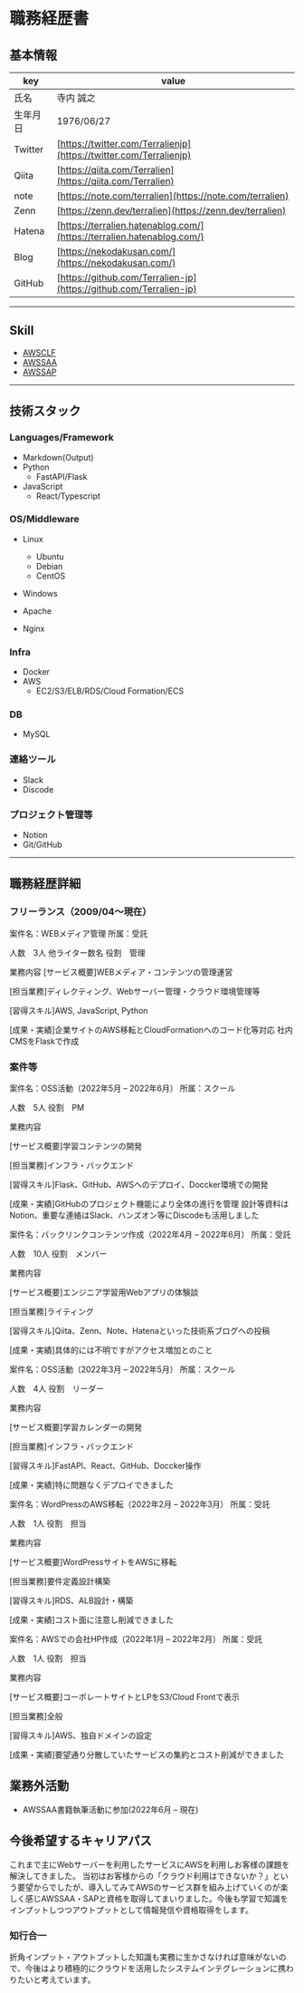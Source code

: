 # 職務経歴書

## 基本情報

|key|value|
|---|---|
|氏名|寺内 誠之|
|生年月日|1976/06/27|
|Twitter|[https://twitter.com/Terralienjp](https://twitter.com/Terralienjp)|
|Qiita|[https://qiita.com/Terralien](https://qiita.com/Terralien)|
|note|[https://note.com/terralien](https://note.com/terralien)|
|Zenn|[https://zenn.dev/terralien](https://zenn.dev/terralien)|
|Hatena|[https://terralien.hatenablog.com/](https://terralien.hatenablog.com/)|
|Blog|[https://nekodakusan.com/](https://nekodakusan.com/)|
|GitHub|[https://github.com/Terralien-jp](https://github.com/Terralien-jp)|

---

## Skill
- [AWSCLF](https://www.credly.com/badges/85076684-22f6-40cd-b6c1-412cc61d5457/public_url)
- [AWSSAA](https://www.credly.com/badges/5b5e76fb-b35a-479f-b2d8-ec60cb3d8db7/public_url)
- [AWSSAP](https://www.credly.com/badges/5d01d8fe-6263-4598-acde-bae9ab5c5d0d/public_url)

---

## 技術スタック
### Languages/Framework
- Markdown(Output)
- Python
    - FastAPI/Flask
- JavaScript
    - React/Typescript

### OS/Middleware
- Linux
    - Ubuntu
    - Debian
    - CentOS
- Windows

- Apache
- Nginx

### Infra
- Docker
- AWS
    - EC2/S3/ELB/RDS/Cloud Formation/ECS

### DB
- MySQL

### 連絡ツール
- Slack
- Discode

### プロジェクト管理等
- Notion
- Git/GitHub

---

## 職務経歴詳細

### フリーランス（2009/04〜現在）
案件名：WEBメディア管理
所属：受託

人数　3人
他ライター数名
役割　管理

業務内容
[サービス概要]WEBメディア・コンテンツの管理運営

[担当業務]ディレクティング、Webサーバー管理・クラウド環境管理等

[習得スキル]AWS, JavaScript, Python

[成果・実績]企業サイトのAWS移転とCloudFormationへのコード化等対応
社内CMSをFlaskで作成

### 案件等
案件名：OSS活動（2022年5月 – 2022年6月）
所属：スクール

人数　5人
役割　PM

業務内容

[サービス概要]学習コンテンツの開発

[担当業務]インフラ・バックエンド

[習得スキル]Flask、GitHub、AWSへのデプロイ、Doccker環境での開発

[成果・実績]GitHubのプロジェクト機能により全体の進行を管理
設計等資料はNotion、重要な連絡はSlack、ハンズオン等にDiscodeも活用しました

案件名：バックリンクコンテンツ作成（2022年4月 – 2022年6月）
所属：受託

人数　10人
役割　メンバー

業務内容

[サービス概要]エンジニア学習用Webアプリの体験談

[担当業務]ライティング

[習得スキル]Qiita、Zenn、Note、Hatenaといった技術系ブログへの投稿

[成果・実績]具体的には不明ですがアクセス増加とのこと

案件名：OSS活動（2022年3月 – 2022年5月）
所属：スクール

人数　4人
役割　リーダー

業務内容

[サービス概要]学習カレンダーの開発

[担当業務]インフラ・バックエンド

[習得スキル]FastAPI、React、GitHub、Doccker操作

[成果・実績]特に問題なくデプロイできました


案件名：WordPressのAWS移転（2022年2月 – 2022年3月）
所属：受託

人数　1人
役割　担当

業務内容

[サービス概要]WordPressサイトをAWSに移転

[担当業務]要件定義設計構築

[習得スキル]RDS、ALB設計・構築

[成果・実績]コスト面に注意し削減できました

案件名：AWSでの会社HP作成（2022年1月 – 2022年2月）
所属：受託

人数　1人
役割　担当

業務内容

[サービス概要]コーポレートサイトとLPをS3/Cloud Frontで表示

[担当業務]全般

[習得スキル]AWS、独自ドメインの設定

[成果・実績]要望通り分散していたサービスの集約とコスト削減ができました

## 業務外活動
- AWSSAA書籍執筆活動に参加(2022年6月 – 現在)

## 今後希望するキャリアパス
これまで主にWebサーバーを利用したサービスにAWSを利用しお客様の課題を解決してきました。
当初はお客様からの「クラウド利用はできないか？」という要望からでしたが、導入してみてAWSのサービス群を組み上げていくのが楽しく感じAWSSAA・SAPと資格を取得してまいりました。今後も学習で知識をインプットしつつアウトプットとして情報発信や資格取得をします。
### 知行合一
折角インプット・アウトプットした知識も実務に生かさなければ意味がないので、今後はより積極的にクラウドを活用したシステムインテグレーションに携わりたいと考えています。